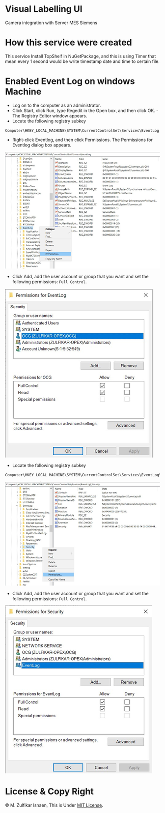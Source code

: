 # Visual Labelling UI
Camera integration with Server MES Siemens

# How this service were created
This service Install TopShelf in NuGetPackage, and this is using Timer that mean every 1 second would be write timestamp date and time to certain file.

# Enabled Event Log on windows Machine
- Log on to the computer as an administrator.
- Click Start, click Run, type Regedit in the Open box, and then click OK. - The Registry Editor window appears.
- Locate the following registry subkey
```
Computer\HKEY_LOCAL_MACHINE\SYSTEM\CurrentControlSet\Services\EventLog
```
- Right-click Eventlog, and then click Permissions. The Permissions for Eventlog dialog box appears.

![Permission Event Log](./Images/EventLogPermission1.jpg)

- Click Add, add the user account or group that you want and set the following permissions: `Full Control`.

![Permission Event Log](./Images/EventLogPermission2.jpg)

- Locate the following registry subkey
```
Computer\HKEY_LOCAL_MACHINE\SYSTEM\CurrentControlSet\Services\EventLog\Security
```

![Permission Event Log](./Images/EventLogPermission3.jpg)

- Click Add, add the user account or group that you want and set the following permissions: `Full Control`.

![Permission Event Log](./Images/EventLogPermission4.jpg)

# License & Copy Right
© M. Zulfikar Isnaen, This is Under [MIT License](LICENSE).